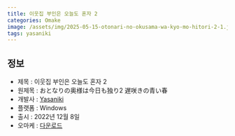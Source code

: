```yaml
---
title: 이웃집 부인은 오늘도 혼자 2
categories: Omake
image: /assets/img/2025-05-15-otonari-no-okusama-wa-kyo-mo-hitori-2-1.jpg
tags: yasaniki 
---
```


## 정보

* 제목 : 이웃집 부인은 오늘도 혼자 2
* 원제목 : おとなりの奥様は今日も独り2 遅咲きの青い春
* 개발사 : [Yasaniki](/tags/yasaniki)
* 플랫폼 : Windows
* 출시 : 2022년 12월 8일
* 오마케 : [다운로드](/assets/omake/otonari-no-okusama-wa-kyo-mo-hitori-2.zip)

